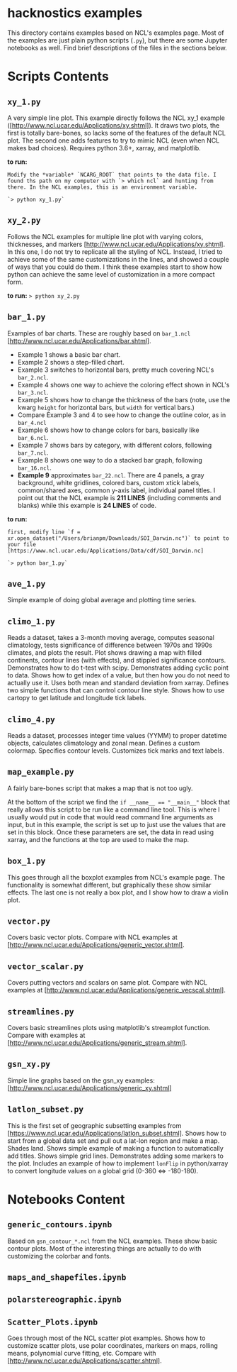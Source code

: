 # hacknostics examples

This directory contains examples based on NCL's examples page. Most of the examples are just plain python scripts (`.py`), but there are some Jupyter notebooks as well. Find brief descriptions of the files in the sections below.


# Scripts Contents

## `xy_1.py`
A very simple line plot. This example directly follows the NCL xy_1 example ([http://www.ncl.ucar.edu/Applications/xy.shtml]). It draws two plots, the first is totally bare-bones, so lacks some of the features of the default NCL plot. The second one adds features to try to mimic NCL (even when NCL makes bad choices). Requires python 3.6+, xarray, and matplotlib.

**to run:**
    
    Modify the *variable* `NCARG_ROOT` that points to the data file. I found ths path on my computer with `> which ncl` and hunting from there. In the NCL examples, this is an environment variable.

    `> python xy_1.py`

## `xy_2.py`
Follows the NCL examples for multiple line plot with varying colors, thicknesses, and markers [http://www.ncl.ucar.edu/Applications/xy.shtml]. In this one, I do not try to replicate all the styling of NCL. Instead, I tried to achieve some of the same customizations in the lines, and showed a couple of ways that you could do them. I think these examples start to show how python can achieve the same level of customization in a more compact form. 

**to run:** `> python xy_2.py`


## `bar_1.py`
Examples of bar charts. These are roughly based on `bar_1.ncl` [http://www.ncl.ucar.edu/Applications/bar.shtml]. 
- Example 1 shows a basic bar chart. 
- Example 2 shows a step-filled chart.
- Example 3 switches to horizontal bars, pretty much covering NCL's `bar_2.ncl`. 
- Example 4 shows one way to achieve the coloring effect shown in NCL's `bar_3.ncl`.
- Example 5 shows how to change the thickness of the bars (note, use the kwarg `height` for horizontal bars, but `width` for vertical bars.) 
- Compare Example 3 and 4 to see how to change the outline color, as in `bar_4.ncl`
- Example 6 shows how to change colors for bars, basically like `bar_6.ncl`.
- Example 7 shows bars by category, with different colors, following `bar_7.ncl`.
- Example 8 shows one way to do a stacked bar graph, following `bar_16.ncl`.
- __Example 9__ approximates `bar_22.ncl`. There are 4 panels, a gray background, white gridlines, colored bars, custom xtick labels, common/shared axes, common y-axis label, individual panel titles. I point out that the NCL example is __211 LINES__ (including comments and blanks) while this example is __24 LINES__ of code. 

**to run:** 

    first, modify line `f = xr.open_dataset("/Users/brianpm/Downloads/SOI_Darwin.nc")` to point to your file [https://www.ncl.ucar.edu/Applications/Data/cdf/SOI_Darwin.nc]

    `> python bar_1.py`

## `ave_1.py`
Simple example of doing global average and plotting time series.

## `climo_1.py`

Reads a dataset, takes a 3-month moving average, computes seasonal climatology, tests significance of difference between 1970s and 1990s climates, and plots the result. Plot shows drawing a map with filled continents, contour lines (with effects), and stippled significance contours. Demonstrates how to do t-test with scipy. Demonstrates adding cyclic point to data. Shows how to get index of a value, but then how you do not need to actually use it. Uses both mean and standard deviation from xarray. Defines two simple functions that can control contour line style. Shows how to use cartopy to get latitude and longitude tick labels. 

## `climo_4.py`
Reads a dataset, processes integer time values (YYMM) to proper datetime objects, calculates climatology and zonal mean. Defines a custom colormap. Specifies contour levels. Customizes tick marks and text labels.  

## `map_example.py`
A fairly bare-bones script that makes a map that is not too ugly.

At the bottom of the script we find the `if __name__ == "__main__"` block that really allows this script to be run like a command line tool. This is where I usually would put in code that would read command line arguments as input, but in this example, the script is set up to just use the values that are set in this block. Once these parameters are set, the data in read using xarray, and the functions at the top are used to make the map.


## `box_1.py`

This goes through all the boxplot examples from NCL's example page. The functionality is somewhat different, but graphically these show similar effects. The last one is not really a box plot, and I show how to draw a violin plot.

## `vector.py`
Covers basic vector plots. Compare with NCL examples at [http://www.ncl.ucar.edu/Applications/generic_vector.shtml].

## `vector_scalar.py`
Covers putting vectors and scalars on same plot. Compare with NCL examples at [http://www.ncl.ucar.edu/Applications/generic_vecscal.shtml].

## `streamlines.py`
Covers basic streamlines plots using matplotlib's streamplot function. Compare with examples at [http://www.ncl.ucar.edu/Applications/generic_stream.shtml].

## `gsn_xy.py`
Simple line graphs based on the gsn_xy examples: [http://www.ncl.ucar.edu/Applications/generic_xy.shtml]

## `latlon_subset.py`
This is the first set of geographic subsetting examples from [https://www.ncl.ucar.edu/Applications/latlon_subset.shtml]. Shows how to start from a global data set and pull out a lat-lon region and make a map. Shades land. Shows simple example of making a function to automatically add titles. Shows simple grid lines. Demonstrates adding some markers to the plot. Includes an example of how to implement `lonFlip` in python/xarray to convert longitude values on a global grid (0-360 <=> -180-180).

# Notebooks Content
## `generic_contours.ipynb`    
Based on `gsn_contour_*.ncl` from the NCL examples. These show basic contour plots. Most of the interesting things are actually to do with customizing the colorbar and fonts.

## `maps_and_shapefiles.ipynb` 

## `polarstereographic.ipynb`

## `Scatter_Plots.ipynb`
Goes through most of the NCL scatter plot examples. Shows how to customize scatter plots, use polar coordinates, markers on maps, rolling means, polynomial curve fitting, etc. Compare with [http://www.ncl.ucar.edu/Applications/scatter.shtml].